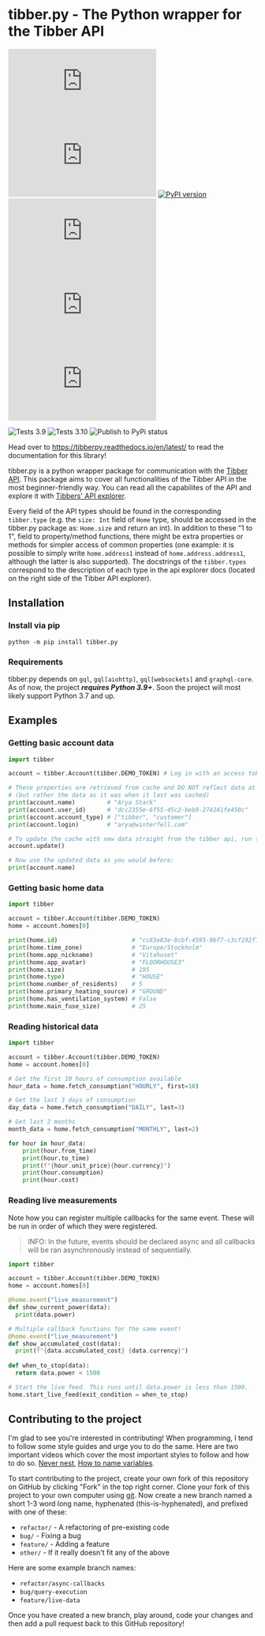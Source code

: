 # tibber.py - The Python wrapper for the Tibber API
![MIT license badge](https://img.shields.io/github/license/BeatsuDev/tibber.py)
![Code Coverage](https://img.shields.io/codecov/c/github/BeatsuDev/tibber.py)
[![PyPI version](https://badge.fury.io/py/tibber.py.svg)](https://badge.fury.io/py/tibber.py)
![](https://img.shields.io/librariesio/github/BeatsuDev/tibber.py)
![](https://img.shields.io/pypi/dw/tibber.py)
![](https://img.shields.io/github/contributors-anon/BeatsuDev/tibber.py)

![Tests 3.9](https://github.com/BeatsuDev/tibber.py/actions/workflows/pytest-version-3.9.yml/badge.svg)
![Tests 3.10](https://github.com/BeatsuDev/tibber.py/actions/workflows/pytest-version-3.10.yml/badge.svg)
![Publish to PyPi status](https://github.com/BeatsuDev/tibber.py/actions/workflows/publish-to-pypi.yml/badge.svg)

Head over to https://tibberpy.readthedocs.io/en/latest/ to read the documentation for this library!

tibber.py is a python wrapper package for communication with the [Tibber API](https://developer.tibber.com/).
This package aims to cover all functionalities of the Tibber API in the most beginner-friendly way. You can read all the capabilites of the API and explore it 
with [Tibbers' API explorer](https://developer.tibber.com/explorer). 

Every field of the API types should be found in the corresponding `tibber.type` (e.g. the `size: Int` field of `Home`
type, should be accessed in the tibber.py package as: `Home.size` and return an int). In addition to these "1 to 1",
field to property/method functions, there might be extra properties or methods for simpler access of common properties
(one example: it is possible to simply write `home.address1` instead of `home.address.address1`, although the latter is
also supported). The docstrings of the `tibber.types` correspond to the description of each type in the api explorer
docs (located on the right side of the Tibber API explorer).

## Installation
### Install via pip
```
python -m pip install tibber.py
```
### Requirements
tibber.py depends on `gql`, `gql[aiohttp]`, `gql[websockets]` and `graphql-core`. As of now, the project ***requires Python 3.9+***.
Soon the project will most likely support Python 3.7 and up.

## Examples
### Getting basic account data
```python
import tibber

account = tibber.Account(tibber.DEMO_TOKEN) # Log in with an access token. All information gets updated here and stored in cache.

# These properties are retrieved from cache and DO NOT reflect data at the given time
# (but rather the data as it was when it last was cached)
print(account.name)         # "Arya Stark"
print(account.user_id)      # "dcc2355e-6f55-45c2-beb9-274241fe450c"
print(account.account_type) # ["tibber", "customer"]
print(account.login)        # "arya@winterfell.com"

# To update the cache with new data straight from the tibber api, run this:
account.update()

# Now use the updated data as you would before:
print(account.name)
```

### Getting basic home data
```python
import tibber

account = tibber.Account(tibber.DEMO_TOKEN)
home = account.homes[0]

print(home.id)                     # "cc83e83e-8cbf-4595-9bf7-c3cf192f7d9c"
print(home.time_zone)              # "Europe/Stockholm"
print(home.app_nickname)           # "Vitahuset"
print(home.app_avatar)             # "FLOORHOUSE3"
print(home.size)                   # 195
print(home.type)                   # "HOUSE"
print(home.number_of_residents)    # 5
print(home.primary_heating_source) # "GROUND"
print(home.has_ventilation_system) # False
print(home.main_fuse_size)         # 25
```

### Reading historical data
```python
import tibber

account = tibber.Account(tibber.DEMO_TOKEN)
home = account.homes[0]

# Get the first 10 hours of consumption available
hour_data = home.fetch_consumption("HOURLY", first=10)

# Get the last 3 days of consumption
day_data = home.fetch_consumption("DAILY", last=3)

# Get last 2 months
month_data = home.fetch_consumption("MONTHLY", last=2)

for hour in hour_data:
    print(hour.from_time)
    print(hour.to_time)
    print(f"{hour.unit_price}{hour.currency}")
    print(hour.consumption)
    print(hour.cost)
```

### Reading live measurements
Note how you can register multiple callbacks for the same event. These will be run
in order of which they were registered.
 > INFO: In the future, events should be declared async and all callbacks will be
 > ran asynchronously instead of sequentially.
```python
import tibber

account = tibber.Account(tibber.DEMO_TOKEN)
home = account.homes[0]

@home.event("live_measurement")
def show_current_power(data):
  print(data.power)

# Multiple callback functions for the same event!
@home.event("live_measurement")
def show_accumulated_cost(data):
  print(f"{data.accumulated_cost} {data.currency}")
  
def when_to_stop(data):
  return data.power < 1500

# Start the live feed. This runs until data.power is less than 1500.
home.start_live_feed(exit_condition = when_to_stop)
```

## Contributing to the project
I'm glad to see you're interested in contributing! When programming, I tend to follow some style guides
and urge you to do the same. Here are two important videos which cover the most important styles to follow
and how to do so. [Never nest](https://www.youtube.com/watch?v=CFRhGnuXG-4), [How to name variables](https://www.youtube.com/watch?v=-J3wNP6u5YU).

To start contributing to the project, create your own fork of this repository on GitHub by clicking "Fork"
in the top right corner. Clone your fork of this project to your own computer using [git](https://git-scm.com/).
Now create a new branch named a short 1-3 word long name, hyphenated (this-is-hyphenated), and prefixed with
one of these:
 - `refactor/` - A refactoring of pre-existing code
 - `bug/` - Fixing a bug
 - `feature/` - Adding a feature
 - `other/` - If it really doesn't fit any of the above

Here are some example branch names:
 - `refactor/async-callbacks`
 - `bug/query-execution`
 - `feature/live-data`
 
Once you have created a new branch, play around, code your changes and then add a pull request back to this
GitHub repository!
